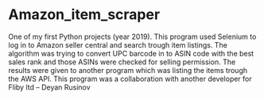 # Amazon_item_scraper
One of my first Python projects (year 2019). This program used Selenium to log in to Amazon seller central and search trough item listings. The algorithm was trying to convert UPC barcode in to ASIN code with the best sales rank and those ASINs were checked for selling permission. The results were given to another program which was listing the items trough the AWS API. This program was a collaboration with another developer for Fliby ltd – Deyan Rusinov
